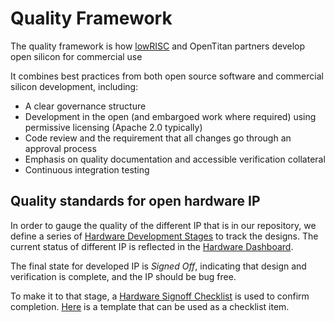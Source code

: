 # Quality Framework

The quality framework is how [lowRISC](./lowRISC.md) and OpenTitan partners develop open silicon for commercial use

It combines best practices from both open source software and commercial silicon development, including:
- A clear governance structure
- Development in the open (and embargoed work where required) using permissive licensing (Apache 2.0 typically)
- Code review and the requirement that all changes go through an approval process
- Emphasis on quality documentation and accessible verification collateral
- Continuous integration testing

## Quality standards for open hardware IP

In order to gauge the quality of the different IP that is in our repository, we define a series of [Hardware Development Stages](./development_stages.md) to track the designs.
The current status of different IP is reflected in the [Hardware Dashboard](../../hw/README.md).

The final state for developed IP is *Signed Off*, indicating that design and verification is complete, and the IP should be bug free.

To make it to that stage, a [Hardware Signoff Checklist](./checklist/README.md) is used to confirm completion.
[Here](https://github.com/lowRISC/opentitan/blob/master/util/uvmdvgen/checklist.md.tpl) is a template that can be used as a checklist item.

